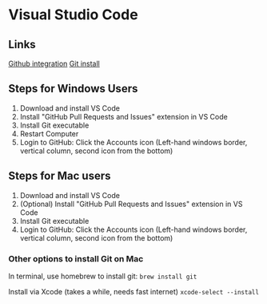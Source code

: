 # Visual Studio Code

## Links

[Github integration](https://code.visualstudio.com/docs/editor/github)
[Git install](https://git-scm.com/downloads/)

## Steps for Windows Users

1. Download and install VS Code
2. Install "GitHub Pull Requests and Issues" extension in VS Code
3. Install Git executable
4. Restart Computer
5. Login to GitHub: Click the Accounts icon (Left-hand windows border, vertical column, second icon from the bottom)

## Steps for Mac users

1. Download and install VS Code
2. (Optional) Install "GitHub Pull Requests and Issues" extension in VS Code
3. Install Git executable
4. Login to GitHub: Click the Accounts icon (Left-hand windows border, vertical column, second icon from the bottom)

### Other options to install Git on Mac

In terminal, use homebrew to install git:
`brew install git`

Install via Xcode (takes a while, needs fast internet)
`xcode-select --install`
